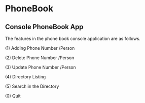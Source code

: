 # PhoneBook
## Console PhoneBook App


The features in the phone book console application are as follows.


(1) Adding Phone Number /Person

(2) Delete Phone Number /Person

(3) Update Phone Number /Person

(4) Directory Listing 

(5) Search in the Directory

(0) Quit
